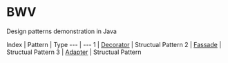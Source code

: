 # BWV
Design patterns demonstration in Java

Index | Pattern | Type
--- | --- 
1 | [Decorator](https://github.com/shananiki/BWV/tree/main/src/decoratorpattern) | Structual Pattern
2 | [Fassade](https://github.com/shananiki/BWV/tree/main/src/fassadepattern) | Structual Pattern
3 | [Adapter](https://github.com/shananiki/BWV/tree/main/src/adapterpattern) | Structual Pattern
